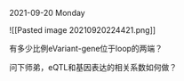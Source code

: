 2021-09-20 Monday

![[Pasted image 20210920224421.png]]





有多少比例eVariant-gene位于loop的两端？


问下师弟，eQTL和基因表达的相关系数如何做？
